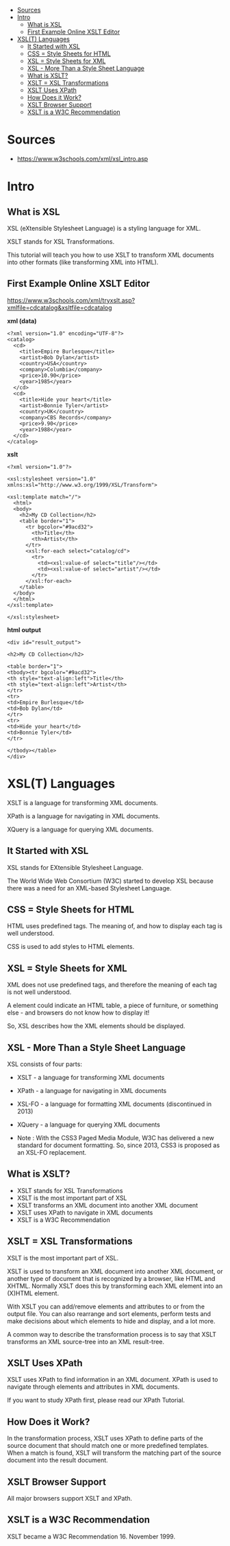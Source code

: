
- [Sources](#sources)
- [Intro](#intro)
  - [What is XSL](#what-is-xsl)
  - [First Example Online XSLT Editor](#first-example-online-xslt-editor)
- [XSL(T) Languages](#xslt-languages)
  - [It Started with XSL](#it-started-with-xsl)
  - [CSS = Style Sheets for HTML](#css--style-sheets-for-html)
  - [XSL = Style Sheets for XML](#xsl--style-sheets-for-xml)
  - [XSL - More Than a Style Sheet Language](#xsl---more-than-a-style-sheet-language)
  - [What is XSLT?](#what-is-xslt)
  - [XSLT = XSL Transformations](#xslt--xsl-transformations)
  - [XSLT Uses XPath](#xslt-uses-xpath)
  - [How Does it Work?](#how-does-it-work)
  - [XSLT Browser Support](#xslt-browser-support)
  - [XSLT is a W3C Recommendation](#xslt-is-a-w3c-recommendation)


# Sources

- https://www.w3schools.com/xml/xsl_intro.asp


# Intro

## What is XSL

XSL (eXtensible Stylesheet Language) is a styling language for XML.

XSLT stands for XSL Transformations.

This tutorial will teach you how to use XSLT to transform XML documents into other formats (like transforming XML into HTML).

## First Example Online XSLT Editor

https://www.w3schools.com/xml/tryxslt.asp?xmlfile=cdcatalog&xsltfile=cdcatalog

**xml (data)**

```
<?xml version="1.0" encoding="UTF-8"?>
<catalog>
  <cd>
    <title>Empire Burlesque</title>
    <artist>Bob Dylan</artist>
    <country>USA</country>
    <company>Columbia</company>
    <price>10.90</price>
    <year>1985</year>
  </cd>
  <cd>
    <title>Hide your heart</title>
    <artist>Bonnie Tyler</artist>
    <country>UK</country>
    <company>CBS Records</company>
    <price>9.90</price>
    <year>1988</year>
  </cd>
</catalog>
```

**xslt**

```
<?xml version="1.0"?>

<xsl:stylesheet version="1.0"
xmlns:xsl="http://www.w3.org/1999/XSL/Transform">

<xsl:template match="/">
  <html>
  <body>
    <h2>My CD Collection</h2>
    <table border="1">
      <tr bgcolor="#9acd32">
        <th>Title</th>
        <th>Artist</th>
      </tr>
      <xsl:for-each select="catalog/cd">
        <tr>
          <td><xsl:value-of select="title"/></td>
          <td><xsl:value-of select="artist"/></td>
        </tr>
      </xsl:for-each>
    </table>
  </body>
  </html>
</xsl:template>

</xsl:stylesheet>

```

**html output**

```
<div id="result_output">

<h2>My CD Collection</h2>

<table border="1">
<tbody><tr bgcolor="#9acd32">
<th style="text-align:left">Title</th>
<th style="text-align:left">Artist</th>
</tr>
<tr>
<td>Empire Burlesque</td>
<td>Bob Dylan</td>
</tr>
<tr>
<td>Hide your heart</td>
<td>Bonnie Tyler</td>
</tr>

</tbody></table>
</div>
```

# XSL(T) Languages

XSLT is a language for transforming XML documents.

XPath is a language for navigating in XML documents.

XQuery is a language for querying XML documents.

## It Started with XSL

XSL stands for EXtensible Stylesheet Language.

The World Wide Web Consortium (W3C) started to develop XSL because there was a need for an XML-based Stylesheet Language.

## CSS = Style Sheets for HTML

HTML uses predefined tags. The meaning of, and how to display each tag is well understood.

CSS is used to add styles to HTML elements. 

## XSL = Style Sheets for XML

XML does not use predefined tags, and therefore the meaning of each tag is not well understood.

A <table> element could indicate an HTML table, a piece of furniture, or something else - and browsers do not know how to display it!

So, XSL describes how the XML elements should be displayed.

## XSL - More Than a Style Sheet Language

XSL consists of four parts:

- XSLT - a language for transforming XML documents
- XPath - a language for navigating in XML documents
- XSL-FO - a language for formatting XML documents (discontinued in 2013)
- XQuery - a language for querying XML documents

- Note : With the CSS3 Paged Media Module, W3C has delivered a new standard for document formatting. So, since 2013, CSS3 is proposed as an XSL-FO replacement.

## What is XSLT?

- XSLT stands for XSL Transformations
- XSLT is the most important part of XSL
- XSLT transforms an XML document into another XML document
- XSLT uses XPath to navigate in XML documents
- XSLT is a W3C Recommendation

## XSLT = XSL Transformations

XSLT is the most important part of XSL.

XSLT is used to transform an XML document into another XML document, or another type of document that is recognized by a browser, like HTML and XHTML. Normally XSLT does this by transforming each XML element into an (X)HTML element.

With XSLT you can add/remove elements and attributes to or from the output file. You can also rearrange and sort elements, perform tests and make decisions about which elements to hide and display, and a lot more.

A common way to describe the transformation process is to say that XSLT transforms an XML source-tree into an XML result-tree.

## XSLT Uses XPath

XSLT uses XPath to find information in an XML document. XPath is used to navigate through elements and attributes in XML documents.

If you want to study XPath first, please read our XPath Tutorial.

## How Does it Work?

In the transformation process, XSLT uses XPath to define parts of the source document that should match one or more predefined templates. When a match is found, XSLT will transform the matching part of the source document into the result document.

## XSLT Browser Support

All major browsers support XSLT and XPath.

## XSLT is a W3C Recommendation

XSLT became a W3C Recommendation 16. November 1999.

